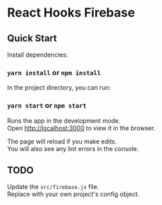 # React Hooks Firebase

## Quick Start

Install dependencies:

### `yarn install` or `npm install`

In the project directory, you can run:

### `yarn start` or `npm start`

Runs the app in the development mode.<br>
Open [http://localhost:3000](http://localhost:3000) to view it in the browser.

The page will reload if you make edits.<br>
You will also see any lint errors in the console.

## TODO

Update the `src/firebase.js` file.<br>
Replace with your own project's config object.
